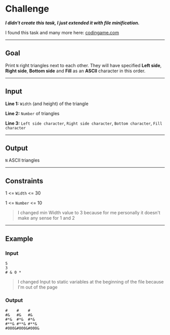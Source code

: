 # Challenge

**_I didn't create this task, I just extended it with file minification._**

I found this task and many more here: [codingame.com](https://www.codingame.com)

---

## Goal

Print `N` right triangles next to each other. They will have specified **Left side**, **Right side**, **Bottom side** and **Fill** as an **ASCII** character in this order.

---

## Input

**Line 1:** `Width` (and height) of the triangle

**Line 2:** `Number` of triangles

**Line 3:** `Left side character`, `Right side character`, `Bottom character`, `Fill character`

---

## Output

`N` ASCII triangles

---

## Constraints

1 <= `Width` <= 30

1 <= `Number` <= 10

> I changed min Width value to 3 because for me personally it doesn't make any sense for 1 and 2

---

## Example

### Input

```
5
3
# & 0 *
```

> I changed Input to static variables at the beginning of the file because I'm out of the page

### Output

```
#    #    #
#&   #&   #&
#*&  #*&  #*&
#**& #**& #**&
#000&#000&#000&
```
